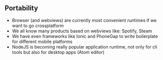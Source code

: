 ##  Portability

+ Browser (and webviews) are currently most convenient runtimes if we want to go crossplatform
+ We all know many products based on webviews like: Spotify, Steam
+ We have even frameworks like Ionic and PhoneGap to write boilerplate for different mobile platforms
+ NodeJS is becoming really popular application runtime, not only for cli tools but also for desktop apps (Atom editor) 

